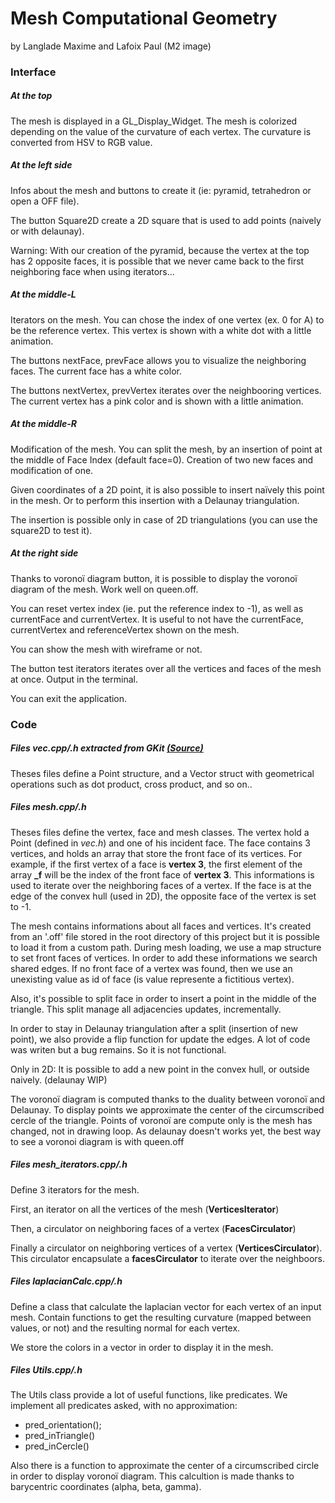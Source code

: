 # Mesh Computational Geometry

by Langlade Maxime and Lafoix Paul (M2 image)

### Interface

##### At the top

The mesh is displayed in a GL_Display_Widget. The mesh is colorized depending on the value of the curvature of each vertex. The curvature is converted from HSV to RGB value.

##### At the left side

Infos about the mesh and buttons to create it (ie: pyramid, tetrahedron or open a OFF file).

The button Square2D create a 2D square that is used to add points (naively or with delaunay).

Warning: With our creation of the pyramid, because the vertex at the top has 2 opposite faces, it is possible that we never came back to the first neighboring face when using iterators...

##### At the middle-L

Iterators on the mesh.
You can chose the index of one vertex (ex. 0 for A) to be the reference vertex. This vertex is shown with a white dot with a little animation.

The buttons nextFace, prevFace allows you to visualize the neighboring faces. The current face has a white color. 

The buttons nextVertex, prevVertex iterates over the neighbooring vertices. The current vertex has a pink color and is shown with a little animation.

##### At the middle-R

Modification of the mesh.
You can split the mesh, by an insertion of point at the middle of Face Index (default face=0). Creation of two new faces and modification of one.

Given coordinates of a 2D point, it is also possible to insert naïvely this point in the mesh. Or to perform this insertion with a Delaunay triangulation. 

The insertion is possible only in case of 2D triangulations (you can use the square2D to test it).

##### At the right side

Thanks to voronoï diagram button, it is possible to display the voronoï diagram of the mesh. Work well on queen.off.

You can reset vertex index (ie. put the reference index to -1), as well as currentFace and currentVertex. It is useful to not have the currentFace, currentVertex and referenceVertex shown on the mesh.

You can show the mesh with wireframe or not.

The button test iterators iterates over all the vertices and faces of the mesh at once. Output in the terminal. 

You can exit the application.

### Code

##### Files *vec.cpp/.h* extracted from GKit [(Source)](https://forge.univ-lyon1.fr/Alexandre.Meyer/gkit2light)

Theses files define a Point structure, and a Vector struct with geometrical operations such as dot product, cross product, and so on..

##### Files *mesh.cpp/.h*

Theses files define the vertex, face and mesh classes. The vertex hold a Point (defined in *vec.h*) and one of his incident face.
The face contains 3 vertices, and holds an array that store the front face of its vertices. For example, if the first vertex of a face is **vertex 3**, the first element of the array **_f** will be the index of the front face of **vertex 3**. This informations is used to iterate over the neighboring faces of a vertex.
If the face is at the edge of the convex hull (used in 2D), the opposite face of the vertex is set to -1.

The mesh contains informations about all faces and vertices. It's created from an '.off' file stored in the root directory of this project but it is possible to load it from a custom path.
During mesh loading, we use a map structure to set front faces of vertices. In order to add these informations we search shared edges. If no front face of a vertex was found, then we use an unexisting value as id of face (is value represente a fictitious vertex).

Also, it's possible to split face in order to insert a point in the middle of the triangle. This split manage all adjacencies updates, incrementally.

In order to stay in Delaunay triangulation after a split (insertion of new point), we also provide a flip function for update the edges. A lot of code was writen but a bug remains. So it is not functional. 

Only in 2D: It is possible to add a new point in the convex hull, or outside naively. (delaunay WIP)

The voronoï diagram is computed thanks to the duality between voronoï and Delaunay. To display points we approximate the center of the circumscribed cercle of the triangle. Points of voronoï are compute only is the mesh has changed, not in drawing loop. 
As delaunay doesn't works yet, the best way to see a voronoi diagram is with queen.off

##### Files *mesh_iterators.cpp/.h*

Define 3 iterators for the mesh.

First, an iterator on all the vertices of the mesh (**VerticesIterator**)

Then, a circulator on neighboring faces of a vertex (**FacesCirculator**)

Finally a circulator on neighboring vertices of a vertex (**VerticesCirculator**). This circulator encapsulate a **facesCirculator** to iterate over the neighboors.

##### Files *laplacianCalc.cpp/.h*

Define a class that calculate the laplacian vector for each vertex of an input mesh. Contain functions to get the resulting curvature (mapped between values, or not) and the resulting normal for each vertex.

We store the colors in a vector in order to display it in the mesh.

##### Files *Utils.cpp/.h*

The Utils class provide a lot of useful functions, like predicates.
We implement all predicates asked, with no approximation:
* pred_orientation();
* pred_inTriangle()
* pred_inCercle()

Also there is a function to approximate the center of a circumscribed circle in order to display voronoï diagram. This calcultion is made thanks to barycentric coordinates (alpha, beta, gamma).
